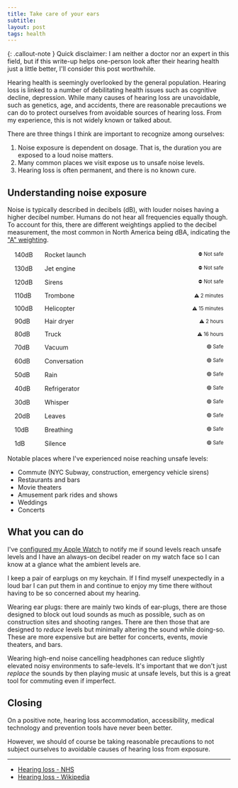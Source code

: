 ```yaml
---
title: Take care of your ears
subtitle:
layout: post
tags: health
---
```


{: .callout-note }
Quick disclaimer: I am neither a doctor nor an expert in this field, but if this write-up helps one-person look after their hearing health just a little better, I'll consider this post worthwhile.

Hearing health is seemingly overlooked by the general population. Hearing loss is linked to a number of debilitating health issues such as cognitive decline, depression. While many causes of hearing loss are unavoidable, such as genetics, age, and accidents, there are reasonable precautions we can do to protect ourselves from avoidable sources of hearing loss. From my experience, this is not widely known or talked about.

There are three things I think are important to recognize among ourselves:

1. Noise exposure is dependent on dosage. That is, the duration you are exposed to a loud noise matters.
2. Many common places we visit expose us to unsafe noise levels.
3. Hearing loss is often permanent, and there is no known cure.

## Understanding noise exposure

Noise is typically described in decibels (dB), with louder noises having a higher decibel number. Humans do not hear all frequencies equally though. To account for this, there are different weightings applied to the decibel measurement, the most common in North America being dBA, indicating the ["A" weighting](https://en.wikipedia.org/wiki/A-weighting).

<style>
.db-chart {
    margin: 0;
    padding: 0;
    display: flex;
    flex-direction: column;
    gap: 0.5rem;
}
.db-chart li {
    background-color: var(--bg-color-2);
    padding: 0.125rem 1rem;
    list-style-type: none;
    margin: 0;
    border-radius: 200px;
    display: flex;
    justify-content: space-between;
    align-items: center;
    gap: 0.25rem;
    min-width: 18rem;
    white-space: nowrap;
    text-overflow: ellipses;
    overflow: hidden;
}
.db-chart .warning {
    background-color: var(--warning-color);
}
.db-chart .loud {
    background-color: var(--danger-color);
}
.db-chart .details {
    margin-left: auto;
    font-size: 0.8em
}
.db-chart .db {
    width: 4rem;
}
</style>

<ul class="db-chart">
  <li data-decibel="140" class="loud">
    <span class="db">140dB</span>
    <span>
        Rocket launch
    </span>
    <div class="details">
        <span>⛔ Not safe</span>
    </div>
  </li>
  <li data-decibel="130" class="loud">
    <span class="db">130dB</span>
    <span>
        Jet engine
    </span>
    <div class="details">
        <span>⛔ Not safe</span>
    </div>
  </li>
  <li data-decibel="120" class="loud">
    <span class="db">120dB</span>
    <span>
        Sirens
    </span>
    <div class="details">
        <span>⛔ Not safe</span>
    </div>
  </li>
  <li data-decibel="110" class="warning">
    <span class="db">110dB</span>
    <span>
        Trombone
    </span>
    <div class="details">
        <span>⚠️ 2 minutes</span>
    </div>
  </li>
  <li data-decibel="100" class="warning">
    <span class="db">100dB</span>
    <span>
        Helicopter
    </span>
    <div class="details">
        <span>⚠️ 15 minutes</span>
    </div>
  </li>
  <li data-decibel="90" class="warning">
    <span class="db">90dB</span>
    <span>
        Hair dryer
    </span>
    <div class="details">
        <span>⚠️ 2 hours</span>
    </div>
  </li>
  <li data-decibel="80" class="warning">
    <span class="db">80dB</span>
    <span>
        Truck
    </span>
    <div class="details">
        <span>⚠️ 16 hours</span>
    </div>
  </li>
  <li data-decibel="70">
    <span class="db">70dB</span>
    <span>
        Vacuum
    </span>
    <div class="details">
        <span>🟢 Safe</span>
    </div>
  </li>
  <li data-decibel="60">
    <span class="db">60dB</span>
    <span>
        Conversation
    </span>
    <div class="details">
        <span>🟢 Safe</span>
    </div>
  </li>
  <li data-decibel="50">
    <span class="db">50dB</span>
    <span>
        Rain
    </span>
    <div class="details">
        <span>🟢 Safe</span>
    </div>
  </li>
  <li data-decibel="40">
    <span class="db">40dB</span>
    <span>
        Refrigerator
    </span>
    <div class="details">
        <span>🟢 Safe</span>
    </div>
  </li>
  <li data-decibel="30">
    <span class="db">30dB</span>
    <span>
        Whisper
    </span>
    <div class="details">
        <span>🟢 Safe</span>
    </div>
  </li>
  <li data-decibel="20">
    <span class="db">20dB</span>
    <span>
        Leaves
    </span>
    <div class="details">
        <span>🟢 Safe</span>
    </div>
  </li>
  <li data-decibel="10">
    <span class="db">10dB</span>
    <span>
        Breathing
    </span>
    <div class="details">
        <span>🟢 Safe</span>
    </div>
  </li>
  <li data-decibel="1">
    <span class="db">1dB</span>
    <span>
        Silence
    </span>
    <div class="details">
        <span>🟢 Safe</span>
    </div>
  </li>
</ul>

<script>
Array.from(document.querySelectorAll('.db-chart li')).forEach((listItem, index) => {
  const db = parseInt(listItem.dataset.decibel, 10);
  const addedWidth =  Math.pow(db / 140, 2) ;
  const percent = (.4 + addedWidth * .6) * 100;
  listItem.style.width = `${percent}%`;
});
</script>

Notable places where I've experienced noise reaching unsafe levels:

- Commute (NYC Subway, construction, emergency vehicle sirens)
- Restaurants and bars
- Movie theaters
- Amusement park rides and shows
- Weddings
- Concerts

## What you can do

I've [configured my Apple Watch](https://support.apple.com/guide/watch/noise-apd00a43a9cb/watchos) to notify me if sound levels reach unsafe levels and I have an always-on decibel reader on my watch face so I can know at a glance what the ambient levels are.

I keep a pair of earplugs on my keychain. If I find myself unexpectedly in a loud bar I can put them in and continue to enjoy my time there without having to be so concerned about my hearing.

Wearing ear plugs: there are mainly two kinds of ear-plugs, there are those designed to block out loud sounds as much as possible, such as on construction sites and shooting ranges. There are then those that are designed to _reduce_ levels but minimally altering the sound while doing-so. These are more expensive but are better for concerts, events, movie theaters, and bars.

Wearing high-end noise cancelling headphones can reduce slightly elevated noisy environments to safe-levels. It's important that we don't just _replace_ the sounds by then playing music at unsafe levels, but this is a great tool for commuting even if imperfect.

## Closing

On a positive note, hearing loss accommodation, accessibility, medical technology and prevention tools have never been better.

However, we should of course be taking reasonable precautions to not subject ourselves to avoidable causes of hearing loss from exposure.

---

- [Hearing loss - NHS](https://www.nhs.uk/conditions/hearing-loss/)
- [Hearing loss - Wikipedia](https://en.wikipedia.org/wiki/Hearing_loss)
